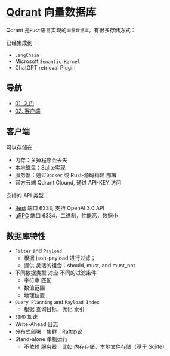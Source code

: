 # [Qdrant](https://qdrant.tech/documentation/quick-start/) 向量数据库 

Qdrant 是`Rust`语言实现的`向量数据库`。有很多存储方式：

已经集成到：

+ `LangChain`
+ Microsoft `Semantic Kernel`
+ ChatGPT retrieval Plugin

## 导航

+ [01. 入门](./01_qdrant.ipynb)
+ [02. 客户端](./02_qdrant_client.md)

## 客户端

可以存储在：

+ 内存：关掉程序会丢失
+ 本地磁盘：Sqlite实现
+ 服务器：通过`Docker` 或 Rust-源码构建 部署
+ 官方云端 Qdrant Clound, 通过 API-KEY 访问

支持的 API 类型：

+ [Rest](https://qdrant.github.io/qdrant/redoc/index.html) 端口 6333, 支持 OpenAI 3.0 API
+ [gRPC](https://github.com/qdrant/qdrant/blob/master/docs/grpc/docs.md#qdrant-CreateAlias) 端口 6334，二进制，性能高，数据小

## 数据库特性

+ `Filter` and `Payload`
    - 根据 json-payload 进行过滤；
    - 提供 灵活的组合：should, must, and must_not
+ 不同数据类型 对应 不同的过滤条件
    - 字符串 匹配
    - 数值范围
    - 地理位置 
+ `Query Planning` and `Payload Index`
    - 根据 查询目标，优化 索引
+ `SIMD` 加速
+ Write-Ahead 日志
+ 分布式部署：集群，Raft协议
+ Stand-alone 单机运行
     - 不依赖 服务器，比如 内存存储，本地文件存储（基于 Sqlite）

